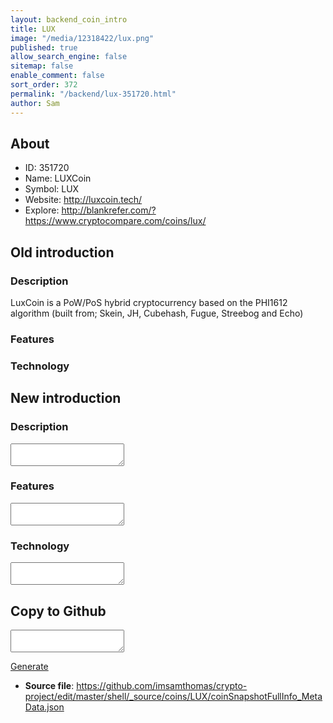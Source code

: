 ```yaml
---
layout: backend_coin_intro
title: LUX
image: "/media/12318422/lux.png"
published: true
allow_search_engine: false
sitemap: false
enable_comment: false
sort_order: 372
permalink: "/backend/lux-351720.html"
author: Sam
---
```


## About

- ID: 351720
- Name: LUXCoin
- Symbol: LUX
- Website: http://luxcoin.tech/
- Explore: http://blankrefer.com/?https://www.cryptocompare.com/coins/lux/


## Old introduction

### Description

<p>LuxCoin is a PoW/PoS hybrid cryptocurrency based on the PHI1612 algorithm (<span>built from; Skein, JH, Cubehash, Fugue, Streebog and Echo)</span></p>

### Features


### Technology




## New introduction


### Description
<textarea id="meta_description" name="description"></textarea>

### Features
<textarea id="meta_features" name="features"></textarea>

### Technology
<textarea id="meta_technology" name="technology"></textarea>


## Copy to Github

<textarea id="coinsnapshotfullinfo_metadata"></textarea>

<a href="#gen" onclick="generateMetaDatJson()">Generate</a>

- **Source file**: <a href="https://github.com/imsamthomas/crypto-project/edit/master/shell/_source/coins/LUX/coinSnapshotFullInfo_MetaData.json">https://github.com/imsamthomas/crypto-project/edit/master/shell/_source/coins/LUX/coinSnapshotFullInfo_MetaData.json</a>

